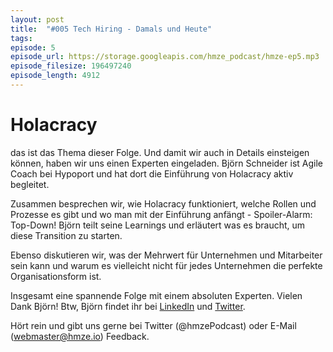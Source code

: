```yaml
---
layout: post
title:  "#005 Tech Hiring - Damals und Heute"
tags:
episode: 5
episode_url: https://storage.googleapis.com/hmze_podcast/hmze-ep5.mp3
episode_filesize: 196497240
episode_length: 4912
---
```


# Holacracy #
das ist das Thema dieser Folge. Und damit wir auch in Details einsteigen können, haben wir uns einen Experten eingeladen. Björn Schneider ist Agile Coach bei Hypoport und hat dort die Einführung von Holacracy aktiv begleitet.

Zusammen besprechen wir, wie Holacracy funktioniert, welche Rollen und Prozesse es gibt und wo man mit der Einführung anfängt - Spoiler-Alarm: Top-Down! Björn teilt seine Learnings und erläutert was es braucht, um diese Transition zu starten.

Ebenso diskutieren wir, was der Mehrwert für Unternehmen und Mitarbeiter sein kann und warum es vielleicht nicht für jedes Unternehmen die perfekte Organisationsform ist.

Insgesamt eine spannende Folge mit einem absoluten Experten. Vielen Dank Björn! Btw, Björn findet ihr bei [LinkedIn](https://www.linkedin.com/in/bjoernschneider/) und [Twitter](https://twitter.com/bjornschneider).

Hört rein und gibt uns gerne bei Twitter (@hmzePodcast) oder E-Mail (webmaster@hmze.io) Feedback.